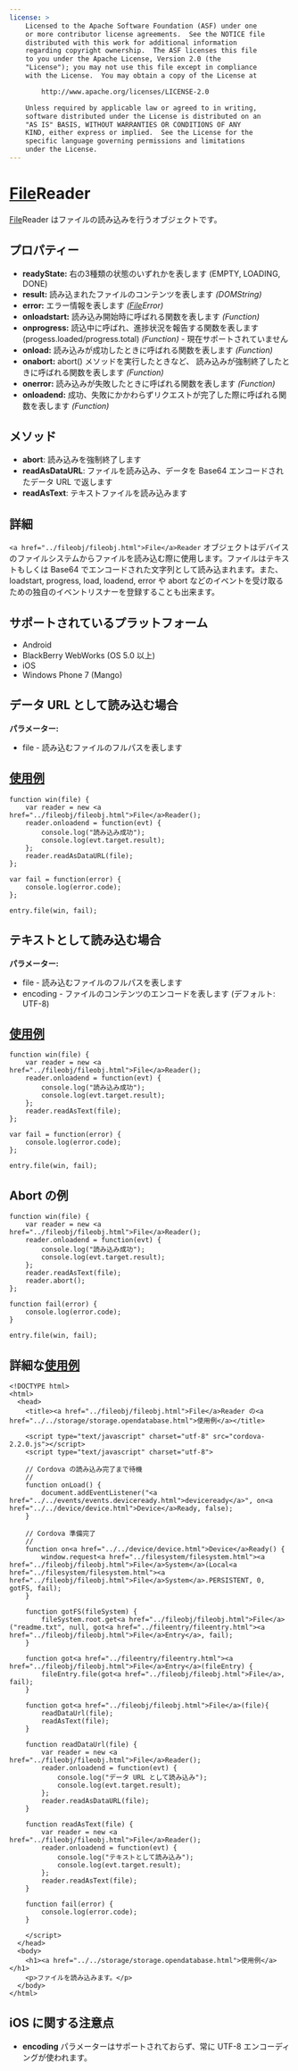 ```yaml
---
license: >
    Licensed to the Apache Software Foundation (ASF) under one
    or more contributor license agreements.  See the NOTICE file
    distributed with this work for additional information
    regarding copyright ownership.  The ASF licenses this file
    to you under the Apache License, Version 2.0 (the
    "License"); you may not use this file except in compliance
    with the License.  You may obtain a copy of the License at

        http://www.apache.org/licenses/LICENSE-2.0

    Unless required by applicable law or agreed to in writing,
    software distributed under the License is distributed on an
    "AS IS" BASIS, WITHOUT WARRANTIES OR CONDITIONS OF ANY
    KIND, either express or implied.  See the License for the
    specific language governing permissions and limitations
    under the License.
---
```


<a href="../fileobj/fileobj.html">File</a>Reader
==========

<a href="../fileobj/fileobj.html">File</a>Reader はファイルの読み込みを行うオブジェクトです。

プロパティー
----------

- __readyState:__ 右の3種類の状態のいずれかを表します (EMPTY, LOADING, DONE)
- __result:__ 読み込まれたファイルのコンテンツを表します _(DOMString)_
- __error:__ エラー情報を表します _(<a href="../fileerror/fileerror.html"><a href="../fileobj/fileobj.html">File</a>Error</a>)_
- __onloadstart:__ 読み込み開始時に呼ばれる関数を表します _(Function)_
- __onprogress:__ 読込中に呼ばれ、進捗状況を報告する関数を表します (progess.loaded/progress.total) _(Function)_ - 現在サポートされていません
- __onload:__ 読み込みが成功したときに呼ばれる関数を表します _(Function)_
- __onabort:__ abort() メソッドを実行したときなど、 読み込みが強制終了したときに呼ばれる関数を表します _(Function)_
- __onerror:__ 読み込みが失敗したときに呼ばれる関数を表します _(Function)_
- __onloadend:__ 成功、失敗にかかわらずリクエストが完了した際に呼ばれる関数を表します _(Function)_

メソッド
-------

- __abort__: 読み込みを強制終了します
- __readAsDataURL__: ファイルを読み込み、データを Base64 エンコードされたデータ URL で返します
- __readAsText__: テキストファイルを読み込みます

詳細
-------

`<a href="../fileobj/fileobj.html">File</a>Reader` オブジェクトはデバイスのファイルシステムからファイルを読み込む際に使用します。ファイルはテキストもしくは Base64 でエンコードされた文字列として読み込まれます。また、 loadstart, progress, load, loadend, error や abort などのイベントを受け取るための独自のイベントリスナーを登録することも出来ます。

サポートされているプラットフォーム
-------------------

- Android
- BlackBerry WebWorks (OS 5.0 以上)
- iOS
- Windows Phone 7 (Mango)

データ URL として読み込む場合
----------------

__パラメーター:__
- file - 読み込むファイルのフルパスを表します


<a href="../../storage/storage.opendatabase.html">使用例</a>
-------------

    function win(file) {
        var reader = new <a href="../fileobj/fileobj.html">File</a>Reader();
        reader.onloadend = function(evt) {
            console.log("読み込み成功");
            console.log(evt.target.result);
        };
        reader.readAsDataURL(file);
    };

    var fail = function(error) {
        console.log(error.code);
    };

    entry.file(win, fail);

テキストとして読み込む場合
------------

__パラメーター:__

- file - 読み込むファイルのフルパスを表します
- encoding - ファイルのコンテンツのエンコードを表します (デフォルト: UTF-8)

<a href="../../storage/storage.opendatabase.html">使用例</a>
-------------

    function win(file) {
        var reader = new <a href="../fileobj/fileobj.html">File</a>Reader();
        reader.onloadend = function(evt) {
            console.log("読み込み成功");
            console.log(evt.target.result);
        };
        reader.readAsText(file);
    };

    var fail = function(error) {
        console.log(error.code);
    };

    entry.file(win, fail);

Abort の例
-------------------

    function win(file) {
        var reader = new <a href="../fileobj/fileobj.html">File</a>Reader();
        reader.onloadend = function(evt) {
            console.log("読み込み成功");
            console.log(evt.target.result);
        };
        reader.readAsText(file);
        reader.abort();
    };

    function fail(error) {
        console.log(error.code);
    }

    entry.file(win, fail);

詳細な<a href="../../storage/storage.opendatabase.html">使用例</a>
------------

    <!DOCTYPE html>
    <html>
      <head>
        <title><a href="../fileobj/fileobj.html">File</a>Reader の<a href="../../storage/storage.opendatabase.html">使用例</a></title>

        <script type="text/javascript" charset="utf-8" src="cordova-2.2.0.js"></script>
        <script type="text/javascript" charset="utf-8">

        // Cordova の読み込み完了まで待機
        //
        function onLoad() {
            document.addEventListener("<a href="../../events/events.deviceready.html">deviceready</a>", on<a href="../../device/device.html">Device</a>Ready, false);
        }

        // Cordova 準備完了
        //
        function on<a href="../../device/device.html">Device</a>Ready() {
            window.request<a href="../filesystem/filesystem.html"><a href="../fileobj/fileobj.html">File</a>System</a>(Local<a href="../filesystem/filesystem.html"><a href="../fileobj/fileobj.html">File</a>System</a>.PERSISTENT, 0, gotFS, fail);
        }

        function gotFS(fileSystem) {
            fileSystem.root.get<a href="../fileobj/fileobj.html">File</a>("readme.txt", null, got<a href="../fileentry/fileentry.html"><a href="../fileobj/fileobj.html">File</a>Entry</a>, fail);
        }

        function got<a href="../fileentry/fileentry.html"><a href="../fileobj/fileobj.html">File</a>Entry</a>(fileEntry) {
            fileEntry.file(got<a href="../fileobj/fileobj.html">File</a>, fail);
        }

        function got<a href="../fileobj/fileobj.html">File</a>(file){
            readDataUrl(file);
            readAsText(file);
        }

        function readDataUrl(file) {
            var reader = new <a href="../fileobj/fileobj.html">File</a>Reader();
            reader.onloadend = function(evt) {
                console.log("データ URL として読み込み");
                console.log(evt.target.result);
            };
            reader.readAsDataURL(file);
        }

        function readAsText(file) {
            var reader = new <a href="../fileobj/fileobj.html">File</a>Reader();
            reader.onloadend = function(evt) {
                console.log("テキストとして読み込み");
                console.log(evt.target.result);
            };
            reader.readAsText(file);
        }

        function fail(error) {
            console.log(error.code);
        }

        </script>
      </head>
      <body>
        <h1><a href="../../storage/storage.opendatabase.html">使用例</a></h1>
        <p>ファイルを読み込みます。</p>
      </body>
    </html>

iOS に関する注意点
----------
- __encoding__ パラメーターはサポートされておらず、常に UTF-8 エンコーディングが使われます。
